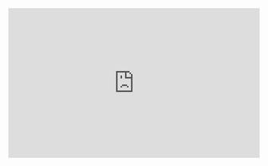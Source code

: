 <iframe src="http://lab.tianyizone.com" style="width:100%; height: 300px; border: 0 none;"></iframe>
